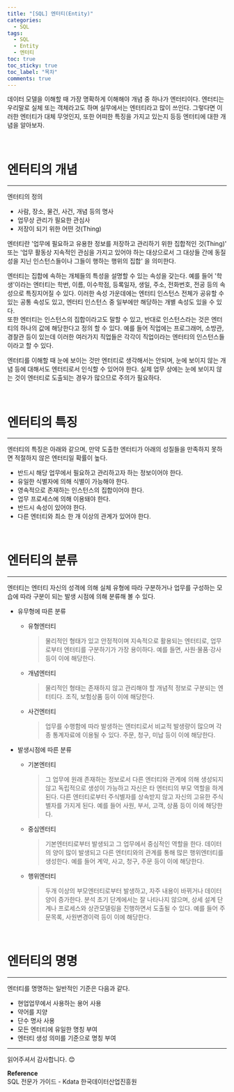 ```yaml
---
title: "[SQL] 엔터티(Entity)"
categories:
  - SQL
tags:
  - SQL
  - Entity
  - 엔터티
toc: true
toc_sticky: true
toc_label: "목차"
comments: true
---
```


데이터 모델을 이해할 때 가장 명확하게 이해해야 개념 중 하나가 엔터티이다. 엔터티는 우리말로 실체 또는 객체라고도 하며 실무에서는 엔터티라고 많이 쓰인다. 그렇다면 이러한 엔터티가 대체 무엇인지, 또한 어떠한 특징을 가지고 있는지 등등 엔터티에 대한 개념을 알아보자.

<br>

# 엔터티의 개념
---
엔터티의 정의
- 사람, 장소, 물건, 사건, 개념 등의 명사
- 업무상 관리가 필요한 관심사
- 저장이 되기 위한 어떤 것(Thing)

엔터티란 '업무에 필요하고 유용한 정보를 저장하고 관리하기 위한 집합적인 것(Thing)' 또는 '업무 활동상 지속적인 관심을 가지고 있어야 하는 대상으로서 그 대상들 간에 동질성을 지닌 인스턴스들이나 그들이 행하는 행위의 집합' 을 의미한다.  

엔터티는 집합에 속하는 개체들의 특성을 설명할 수 있는 속성을 갖는다. 예를 들어 '학생'이라는 엔터티는 학번, 이름, 이수학점, 등록일자, 생일, 주소, 전화번호, 전공 등의 속성으로 특징지어질 수 있다. 이러한 속성 가운데에는 엔터티 인스턴스 전체가 공유할 수 있는 공통 속성도 있고, 엔터티 인스턴스 중 일부에만 해당하는 개별 속성도 있을 수 있다.  
또한 엔터티는 인스턴스의 집합이라고도 말할 수 있고, 반대로 인스턴스라는 것은 엔터티의 하나의 값에 해당한다고 정의 할 수 있다. 예를 들어 직업에는 프로그래머, 소방관, 경찰관 등이 있는데 이러한 여러가지 직업들은 각각이 직업이라는 엔터티의 인스턴스들이라고 할 수 있다.  

엔터티를 이해할 때 눈에 보이는 것만 엔터티로 생각해서는 안되며, 눈에 보이지 않는 개념 등에 대해서도 엔터티로서 인식할 수 있어야 한다. 실제 업무 상에는 눈에 보이지 않는 것이 엔터티로 도출되는 경우가 많으므로 주의가 필요하다.

<br>

# 엔터티의 특징
---
엔터티의 특징은 아래와 같으며, 만약 도출한 엔터티가 아래의 성질들을 만족하지 못하면 적절하지 않은 엔터티일 확률이 높다.
- 반드시 해당 업무에서 필요하고 관리하고자 하는 정보이어야 한다.
- 유일한 식별자에 의해 식별이 가능해야 한다.
- 영속적으로 존재하는 인스턴스의 집합이어야 한다.
- 업무 프로세스에 의해 이용돼야 한다.
- 반드시 속성이 있어야 한다.
- 다른 엔터티와 최소 한 개 이상의 관계가 있어야 한다.

<br>

# 엔터티의 분류
---
엔터티는 엔터티 자신의 성격에 의해 실체 유형에 따라 구분하거나 업무를 구성하는 모습에 따라 구분이 되는 발생 시점에 의해 분류해 볼 수 있다.

- 유무형에 따른 분류

  - 유형엔터티
    >물리적인 형태가 있고 안정적이며 지속적으로 활용되는 엔터티로, 업무로부터 엔터티를 구분하기가 가장 용이하다. 예를 들면, 사원·물품·강사 등이 이에 해당한다.
  - 개념엔터티
    >물리적인 형태는 존재하지 않고 관리해야 할 개념적 정보로 구분되는 엔터티다. 조직, 보험상품 등이 이에 해당한다.
  - 사건엔터티
    >업무를 수행함에 따라 발생하는 엔터티로서 비교적 발생량이 많으며 각종 통계자료에 이용될 수 있다. 주문, 청구, 미납 등이 이에 해당한다.
- 발생시점에 따른 분류

  - 기본엔터티
    >그 업무에 원래 존재하는 정보로서 다른 엔터티와 관계에 의해 생성되지 않고 독립적으로 생성이 가능하고 자신은 타 엔터티의 부모 역할을 하게 된다. 다른 엔터티로부터 주식별자를 상속받지 않고 자신의 고유한 주식별자를 가지게 된다. 예를 들어 사원, 부서, 고객, 상품 등이 이에 해당한다.
  - 중심엔터티
    >기본엔터티로부터 발생되고 그 업무에서 중심적인 역할을 한다. 데이터의 양이 많이 발생되고 다른 엔터티와의 관계를 통해 많은 행위엔터티를 생성한다. 예를 들어 계약, 사고, 청구, 주문 등이 이에 해당한다.
  - 행위엔터티
    >두개 이상의 부모엔터티로부터 발생하고, 자주 내용이 바뀌거나 데이터 양이 증가한다. 분석 초기 단계에서는 잘 나타나지 않으며, 상세 설계 단계나 프로세스와 상관모델링을 진행하면서 도출될 수 있다. 예를 들어 주문목록, 사원변경이력 등이 이에 해당한다.

<br>

# 엔터티의 명명
---
엔터티를 명명하는 일반적인 기준은 다음과 같다.
- 현업업무에서 사용하는 용어 사용
- 약어를 지양
- 단수 명사 사용
- 모든 엔터티에 유일한 명칭 부여
- 엔터티 생성 의미를 기준으로 명칭 부여

---

읽어주셔서 감사합니다. 😊

__Reference__  
SQL 전문가 가이드 - Kdata 한국데이터산업진흥원 